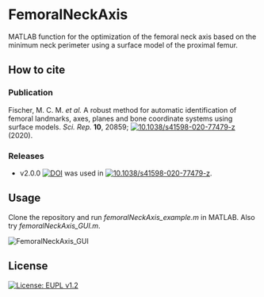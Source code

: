 # FemoralNeckAxis
MATLAB function for the optimization of the femoral neck axis based on the minimum neck perimeter using a surface model of the proximal femur.

## How to cite
### Publication
Fischer, M. C. M. *et al.* A robust method for automatic identification of femoral landmarks, axes, planes and bone coordinate systems using surface models. *Sci. Rep.* **10**, 20859; [![10.1038/s41598-020-77479-z](https://img.shields.io/badge/DOI-10.1038/s41598--020--77479--z-gree.svg)](https://doi.org/10.1038/s41598-020-77479-z) (2020).

### Releases
- v2.0.0 [![DOI](https://zenodo.org/badge/DOI/10.5281/zenodo.4280945.svg)](https://doi.org/10.5281/zenodo.4280945) was used in [![10.1038/s41598-020-77479-z](https://img.shields.io/badge/DOI-10.1038/s41598--020--77479--z-gree.svg)](https://doi.org/10.1038/s41598-020-77479-z). 

## Usage 
Clone the repository and run *femoralNeckAxis_example.m* in MATLAB. Also try *femoralNeckAxis_GUI.m*.

![FemoralNeckAxis_GUI](https://user-images.githubusercontent.com/43516130/99378645-f3463680-28c7-11eb-9808-2a4019932bd5.jpg)

## License
[![License: EUPL v1.2](https://img.shields.io/badge/License-EUPL_v1.2-orange.svg)](https://eupl.eu/1.2/en/)